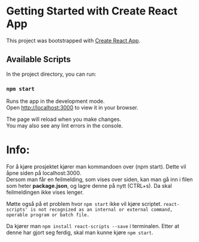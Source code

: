 # Getting Started with Create React App

This project was bootstrapped with [Create React App](https://github.com/facebook/create-react-app).

## Available Scripts

In the project directory, you can run:

### `npm start`

Runs the app in the development mode.\
Open [http://localhost:3000](http://localhost:3000) to view it in your browser.

The page will reload when you make changes.\
You may also see any lint errors in the console.


# Info: 
For å kjøre prosjektet kjører man kommandoen over (npm start). Dette vil åpne siden på localhost:3000.  
Dersom man får en feilmelding, som vises over siden, kan man gå inn i filen som heter **package.json**, og lagre denne på nytt (CTRL+s). Da skal feilmeldingen ikke vises lenger.

Møtte også på et problem hvor `npm start` ikke vil kjøre scriptet. 
` react-scripts' is not recognized as an internal or external command,
operable program or batch file. `

Da kjører man `npm install react-scripts --save` i terminalen. Etter at denne har gjort seg ferdig, skal man kunne kjøre `npm start`.
